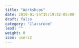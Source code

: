 ```yaml
---
title: "Workshops"
date: 2019-01-24T15:19:52-05:00
draft: false
category: "Classroom"
lead: ""
weight: 0
icon: users2
---
```

